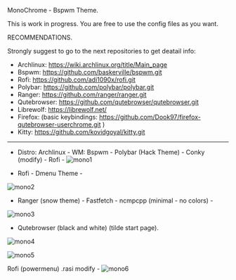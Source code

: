 MonoChrome - Bspwm Theme.

This is work in progress.
You are free to use the config files as you want.

RECOMMENDATIONS.

Strongly suggest to go to the next repositories to get deatail info:

- Archlinux: https://wiki.archlinux.org/title/Main_page
- Bspwm: https://github.com/baskerville/bspwm.git
- Rofi: https://github.com/adi1090x/rofi.git
- Polybar: https://github.com/polybar/polybar.git
- Ranger: https://github.com/ranger/ranger.git
- Qutebrowser: https://github.com/qutebrowser/qutebrowser.git
- Librewolf: https://librewolf.net/
- Firefox: (basic keybindings:  https://github.com/Dook97/firefox-qutebrowser-userchrome.git )
- Kitty: https://github.com/kovidgoyal/kitty.git


_____________________________________________________________________________________________________


- Distro: Archlinux - WM: Bspwm - Polybar (Hack Theme) - Conky (modify) - Rofi -
![mono1](https://github.com/user-attachments/assets/98a38330-05fc-4925-92f7-92d15b91fb5b)

- Rofi - Dmenu Theme - 

![mono2](https://github.com/user-attachments/assets/b97f97ef-d577-4ad5-baec-8a53bd21a2a5)

- Ranger (snow theme) - Fastfetch - ncmpcpp (minimal - no colors) -

![mono3](https://github.com/user-attachments/assets/ea7ea114-15db-4aa7-bf09-ec03ec29ee18)

- Qutebrowser (black and white) (tilde start page). 

![mono4](https://github.com/user-attachments/assets/f7320da1-36b6-440f-908e-dcaaf73954d0)

![mono5](https://github.com/user-attachments/assets/3ddd2b1d-d089-4fce-a13f-eb981e0c7aad)

Rofi (powermenu) .rasi modify -
![mono6](https://github.com/user-attachments/assets/3a43a73c-f1e9-4f22-9739-bcdd9d1e8271)
